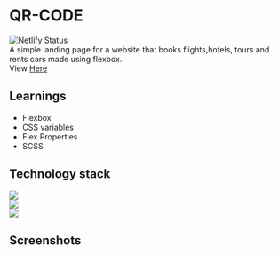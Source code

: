 # QR-CODE

[![Netlify Status](https://api.netlify.com/api/v1/badges/f8a13401-86e6-41fd-8ef9-1a22b087124c/deploy-status)](https://app.netlify.com/sites/teal-sunburst-193f52/deploys)\
A simple landing page for a website that books flights,hotels, tours and rents cars made using flexbox. \
View [Here](https://qr-code-scss.netlify.app/)

## Learnings

* Flexbox
* CSS variables
* Flex Properties
* SCSS

## Technology stack

![](https://img.shields.io/badge/Markdown-HTML-informational)\
![](https://img.shields.io/badge/Frontend-CSS-blue)\
![](https://img.shields.io/badge/Preprocessor-SASS-pink)

## Screenshots

